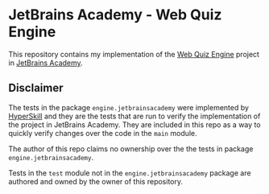 # JetBrains Academy - Web Quiz Engine
This repository contains my implementation of the [Web Quiz Engine](https://hyperskill.org/projects/91) project in [JetBrains Academy](https://www.jetbrains.com/academy/).

## Disclaimer
The tests in the package ``engine.jetbrainsacademy`` were implemented by [HyperSkill](https://hyperskill.org/) and they are the tests that are run to verify the implementation of the project in JetBrains Academy. They are included in this repo as a way to quickly verify changes over the code in the `main` module.

The author of this repo claims no ownership over the the tests in package ``engine.jetbrainsacademy``.

Tests in the ``test`` module not in the ``engine.jetbrainsacademy`` package are authored and owned by the owner of this repository.


